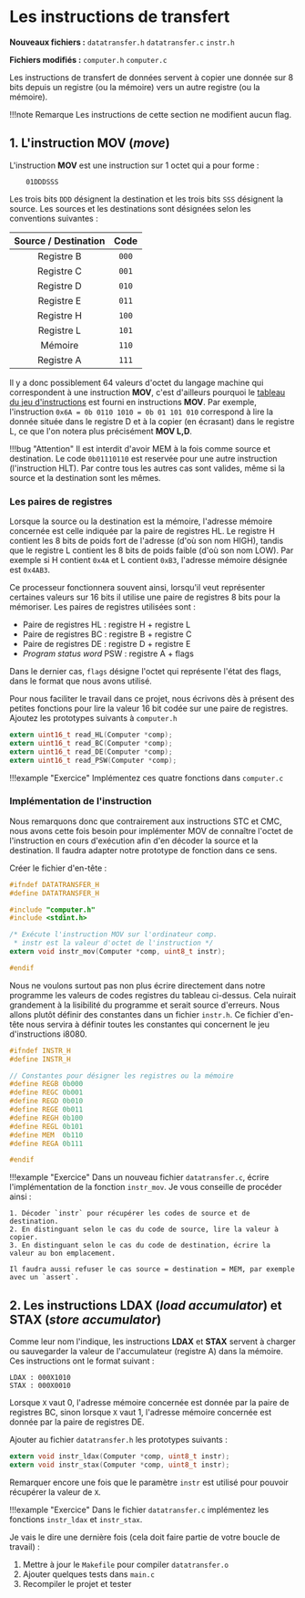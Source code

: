 # Les instructions de transfert

**Nouveaux fichiers :** `datatransfer.h` `datatransfer.c` `instr.h`

**Fichiers modifiés :** `computer.h` `computer.c`

Les instructions de transfert de données servent à copier une donnée sur 8 bits depuis un registre (ou la mémoire) vers un autre registre (ou la mémoire).

!!!note Remarque
    Les instructions de cette section ne modifient aucun flag.

## 1. L'instruction **MOV** (*move*)

L'instruction **MOV** est une instruction sur 1 octet qui a pour forme :
```
    01DDDSSS
```
Les trois bits `DDD` désignent la destination et les trois bits `SSS` désignent la source. Les sources et les destinations sont désignées selon les conventions suivantes :

| Source / Destination | Code |
| :-: | :-: |
| Registre B | `000` |
| Registre C | `001` |
| Registre D | `010` |
| Registre E | `011` |
| Registre H | `100` |
| Registre L | `101` |
| Mémoire    | `110` |
| Registre A | `111` |

Il y a donc possiblement 64 valeurs d'octet du langage machine qui correspondent à une instruction **MOV**, c'est d'ailleurs pourquoi le [tableau du jeu d'instructions](pastraiser.com/cpu/i8080/i8080_opcodes.html) est fourni en instructions **MOV**. Par exemple, l'instruction `0x6A = 0b 0110 1010 = 0b 01 101 010` correspond à lire la donnée située dans le registre D et à la copier (en écrasant) dans le registre L, ce que l'on notera plus précisément **MOV L,D**.

!!!bug "Attention"
    Il est interdit d'avoir MEM à la fois comme source et destination. Le code `0b01110110` est reservée pour une autre instruction (l'instruction HLT). Par contre tous les autres cas sont valides, même si la source et la destination sont les mêmes.

### Les paires de registres

Lorsque la source ou la destination est la mémoire, l'adresse mémoire concernée est celle indiquée par la paire de registres HL. Le registre H contient les 8 bits de poids fort de l'adresse (d'où son nom HIGH), tandis que le registre L contient les 8 bits de poids faible (d'où son nom LOW). Par exemple si H contient `0x4A` et L contient `0xB3`, l'adresse mémoire désignée est `0x4AB3`.

Ce processeur fonctionnera souvent ainsi, lorsqu'il veut représenter certaines valeurs sur 16 bits il utilise une paire de registres 8 bits pour la mémoriser. Les paires de registres utilisées sont :

- Paire de registres HL : registre H + registre L
- Paire de registres BC : registre B + registre C
- Paire de registres DE : registre D + registre E
- *Program status word* PSW : registre A + flags

Dans le dernier cas, `flags` désigne l'octet qui représente l'état des flags, dans le format que nous avons utilisé.

Pour nous faciliter le travail dans ce projet, nous écrivons dès à présent des petites fonctions pour lire la valeur 16 bit codée sur une paire de registres. Ajoutez les prototypes suivants à `computer.h`

```c title="computer.h"
extern uint16_t read_HL(Computer *comp);
extern uint16_t read_BC(Computer *comp);
extern uint16_t read_DE(Computer *comp);
extern uint16_t read_PSW(Computer *comp);
```

!!!example "Exercice"
    Implémentez ces quatre fonctions dans `computer.c`


### Implémentation de l'instruction 

Nous remarquons donc que contrairement aux instructions STC et CMC, nous avons cette fois besoin pour implémenter MOV de connaître l'octet de l'instruction en cours d'exécution afin d'en décoder la source et la destination. Il faudra adapter notre prototype de fonction dans ce sens.

Créer le fichier d'en-tête :
```c title="datatransfer.h"
#ifndef DATATRANSFER_H
#define DATATRANSFER_H

#include "computer.h"
#include <stdint.h>

/* Exécute l'instruction MOV sur l'ordinateur comp.
 * instr est la valeur d'octet de l'instruction */
extern void instr_mov(Computer *comp, uint8_t instr);

#endif
```
Nous ne voulons surtout pas non plus écrire directement dans notre programme les valeurs de codes registres du tableau ci-dessus. Cela nuirait grandement à la lisibilité du programme et serait source d'erreurs. Nous allons plutôt définir des constantes dans un fichier `instr.h`. Ce fichier d'en-tête nous servira à définir toutes les constantes qui concernent le jeu d'instructions i8080.

```c title="instr.h"
#ifndef INSTR_H
#define INSTR_H

// Constantes pour désigner les registres ou la mémoire
#define REGB 0b000
#define REGC 0b001
#define REGD 0b010
#define REGE 0b011
#define REGH 0b100
#define REGL 0b101
#define MEM  0b110
#define REGA 0b111

#endif
```

!!!example "Exercice"
    Dans un nouveau fichier `datatransfer.c`, écrire l'implémentation de la fonction `instr_mov`. Je vous conseille de procéder ainsi :

    1. Décoder `instr` pour récupérer les codes de source et de destination.
    2. En distinguant selon le cas du code de source, lire la valeur à copier.
    3. En distinguant selon le cas du code de destination, écrire la valeur au bon emplacement.
    
    Il faudra aussi refuser le cas source = destination = MEM, par exemple avec un `assert`.


## 2. Les instructions **LDAX** (*load accumulator*) et **STAX** (*store accumulator*)

Comme leur nom l'indique, les instructions **LDAX** et **STAX** servent à charger ou sauvegarder la valeur de l'accumulateur (registre A) dans la mémoire. Ces instructions ont le format suivant :

```
LDAX : 000X1010
STAX : 000X0010
```

Lorsque `X` vaut 0, l'adresse mémoire concernée est donnée par la paire de registres BC, sinon lorsque `X` vaut 1, l'adresse mémoire concernée est donnée par la paire de registres DE.

Ajouter au fichier `datatransfer.h` les prototypes suivants :
```c title="datatransfer.h"
extern void instr_ldax(Computer *comp, uint8_t instr);
extern void instr_stax(Computer *comp, uint8_t instr);
```
Remarquer encore une fois que le paramètre `instr` est utilisé pour pouvoir récupérer la valeur de `X`.

!!!example "Exercice"
    Dans le fichier `datatransfer.c` implémentez les fonctions `instr_ldax` et `instr_stax`.

Je vais le dire une dernière fois (cela doit faire partie de votre boucle de travail) :

1. Mettre à jour le `Makefile` pour compiler `datatransfer.o`
2. Ajouter quelques tests dans `main.c`
3. Recompiler le projet et tester


